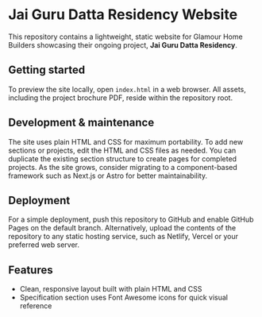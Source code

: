 # Jai Guru Datta Residency Website

This repository contains a lightweight, static website for Glamour Home Builders showcasing their ongoing project,
**Jai Guru Datta Residency**.

## Getting started

To preview the site locally, open `index.html` in a web browser. All assets, including the project brochure PDF, reside
within the repository root.

## Development & maintenance

The site uses plain HTML and CSS for maximum portability. To add new sections or projects, edit the HTML and CSS files as
needed. You can duplicate the existing section structure to create pages for completed projects. As the site grows,
consider migrating to a component-based framework such as Next.js or Astro for better maintainability.

## Deployment

For a simple deployment, push this repository to GitHub and enable GitHub Pages on the default branch. Alternatively,
upload the contents of the repository to any static hosting service, such as Netlify, Vercel or your preferred web
server.

## Features

- Clean, responsive layout built with plain HTML and CSS
- Specification section uses Font Awesome icons for quick visual reference
